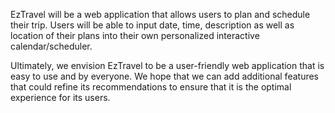 EzTravel will be a web application that allows users to plan and schedule their trip. Users will be able to input date, time, description as well as location of their plans into their own personalized interactive calendar/scheduler.

Ultimately, we envision EzTravel to be a user-friendly web application that is easy to use and by everyone. We hope that we can add additional features that could refine its recommendations to ensure that it is the optimal experience for its users.
